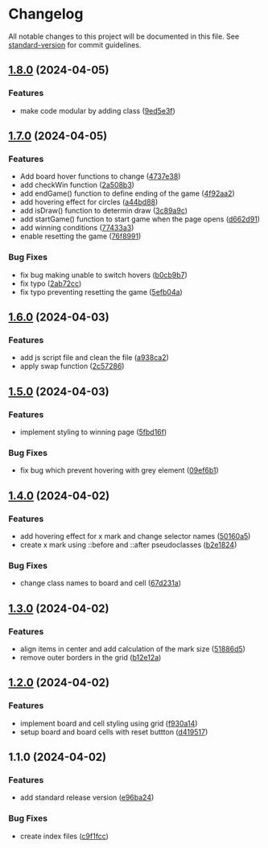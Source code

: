 # Changelog

All notable changes to this project will be documented in this file. See [standard-version](https://github.com/conventional-changelog/standard-version) for commit guidelines.

## [1.8.0](https://github.com/adammmusial/tic-tac-toe/compare/v1.7.0...v1.8.0) (2024-04-05)


### Features

* make code modular by adding class ([9ed5e3f](https://github.com/adammmusial/tic-tac-toe/commit/9ed5e3f216f33aa7e6668e647285d01ae941f543))

## [1.7.0](https://github.com/adammmusial/tic-tac-toe/compare/v1.6.0...v1.7.0) (2024-04-05)


### Features

* Add board hover functions to change ([4737e38](https://github.com/adammmusial/tic-tac-toe/commit/4737e38c071ae63fde8d858c05fc1d508aca6f79))
* add checkWin function ([2a508b3](https://github.com/adammmusial/tic-tac-toe/commit/2a508b360670b5e86efccfe40de8ce6721934ecc))
* add endGame() function to define ending of the game ([4f92aa2](https://github.com/adammmusial/tic-tac-toe/commit/4f92aa2cdb1e46e503bcb44a5c710dfee52b8212))
* add hovering effect for circles ([a44bd88](https://github.com/adammmusial/tic-tac-toe/commit/a44bd8856767052bdf06dee3a38f23a1f5a7e705))
* add isDraw() function to determin draw ([3c89a9c](https://github.com/adammmusial/tic-tac-toe/commit/3c89a9c323409b1eb1f033afd3f87b558d369c45))
* add startGame() function to start game when the page opens ([d662d91](https://github.com/adammmusial/tic-tac-toe/commit/d662d913ffe61392f1ca0364acedf57fbb14f52f))
* add winning conditions ([77433a3](https://github.com/adammmusial/tic-tac-toe/commit/77433a3ad2201fde23d56628cd12fc3494f4ac12))
* enable resetting the game ([76f8991](https://github.com/adammmusial/tic-tac-toe/commit/76f899138e1518af446a05ff5195489d260f9161))


### Bug Fixes

* fix bug making unable to switch hovers ([b0cb9b7](https://github.com/adammmusial/tic-tac-toe/commit/b0cb9b7ad3216c93efdd4fc630390c93b923d493))
* fix typo ([2ab72cc](https://github.com/adammmusial/tic-tac-toe/commit/2ab72cc1fb7013b6b9546155ba64c0a33808bcdf))
* fix typo preventing resetting the game ([5efb04a](https://github.com/adammmusial/tic-tac-toe/commit/5efb04a07b1cb67321cfe0263c91f32e9628fe81))

## [1.6.0](https://github.com/adammmusial/tic-tac-toe/compare/v1.5.0...v1.6.0) (2024-04-03)


### Features

* add js script file and clean the file ([a938ca2](https://github.com/adammmusial/tic-tac-toe/commit/a938ca2b9717b150a351fc43c94e458a8023a0f1))
* apply swap function ([2c57286](https://github.com/adammmusial/tic-tac-toe/commit/2c572865c8947cbdc8b4e0ed3c21b14c28302c08))

## [1.5.0](https://github.com/adammmusial/tic-tac-toe/compare/v1.4.0...v1.5.0) (2024-04-03)


### Features

* implement styling to winning page ([5fbd16f](https://github.com/adammmusial/tic-tac-toe/commit/5fbd16fe5c45865dc405550f5fe3692cde8ee576))


### Bug Fixes

* fix bug which prevent hovering with grey element ([09ef6b1](https://github.com/adammmusial/tic-tac-toe/commit/09ef6b1c5e920730b37e0001431fea1e41a25a20))

## [1.4.0](https://github.com/adammmusial/tic-tac-toe/compare/v1.3.0...v1.4.0) (2024-04-02)


### Features

* add hovering effect for x mark and change selector names ([50160a5](https://github.com/adammmusial/tic-tac-toe/commit/50160a59a0d9b455cff72e67bb7538d4a713205d))
* create x mark using ::before and ::after pseudoclasses ([b2e1824](https://github.com/adammmusial/tic-tac-toe/commit/b2e18243f875fc7c1c8f801fe0ef9413799ebec0))


### Bug Fixes

* change class names to board and cell ([67d231a](https://github.com/adammmusial/tic-tac-toe/commit/67d231ac7f71f3722610b69905350313489a2bae))

## [1.3.0](https://github.com/adammmusial/tic-tac-toe/compare/v1.2.0...v1.3.0) (2024-04-02)


### Features

* align items in center and add calculation of the mark size ([51886d5](https://github.com/adammmusial/tic-tac-toe/commit/51886d5ce7f795312bc87463253fa9fd0ea1ca50))
* remove outer borders in the grid ([b12e12a](https://github.com/adammmusial/tic-tac-toe/commit/b12e12a5f77d3a56de1d60af2cadb4585829760b))

## [1.2.0](https://github.com/adammmusial/tic-tac-toe/compare/v1.1.0...v1.2.0) (2024-04-02)


### Features

* implement board and cell styling using grid ([f930a14](https://github.com/adammmusial/tic-tac-toe/commit/f930a14c65901a091b7eef51cfe55fdae49ab14a))
* setup board and board cells with reset buttton ([d419517](https://github.com/adammmusial/tic-tac-toe/commit/d4195173e5414d667821e15e946f013cc63f3b7c))

## 1.1.0 (2024-04-02)


### Features

* add standard release version ([e96ba24](https://github.com/adammmusial/tic-tac-toe/commit/e96ba2421af8b5291b19a5141d893cbe799caaae))


### Bug Fixes

* create index files ([c9f1fcc](https://github.com/adammmusial/tic-tac-toe/commit/c9f1fcc884d545b77bd95c5a34beb4ff9d013fb1))
